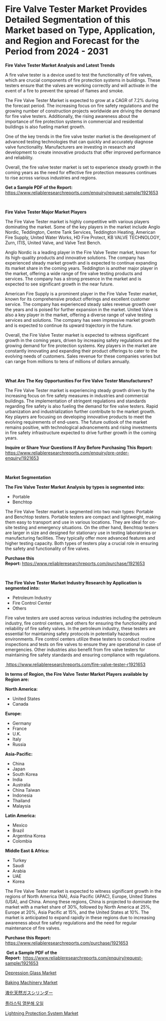 <p><h1>Fire Valve Tester Market Provides Detailed Segmentation of this Market based on Type, Application, and Region and Forecast for the Period from 2024 - 2031</h1></p><p><strong>Fire Valve Tester Market Analysis and Latest Trends</strong></p>
<p><p>A fire valve tester is a device used to test the functionality of fire valves, which are crucial components of fire protection systems in buildings. These testers ensure that the valves are working correctly and will activate in the event of a fire to prevent the spread of flames and smoke.</p><p>The Fire Valve Tester Market is expected to grow at a CAGR of 7.2% during the forecast period. The increasing focus on fire safety regulations and the growing number of construction projects worldwide are driving the demand for fire valve testers. Additionally, the rising awareness about the importance of fire protection systems in commercial and residential buildings is also fueling market growth.</p><p>One of the key trends in the fire valve tester market is the development of advanced testing technologies that can quickly and accurately diagnose valve functionality. Manufacturers are investing in research and development to create innovative products that offer improved performance and reliability.</p><p>Overall, the fire valve tester market is set to experience steady growth in the coming years as the need for effective fire protection measures continues to rise across various industries and regions.</p></p>
<p><strong>Get a Sample PDF of the Report:&nbsp;</strong> <a href="https://www.reliableresearchreports.com/enquiry/request-sample/1921653">https://www.reliableresearchreports.com/enquiry/request-sample/1921653</a></p>
<p>&nbsp;</p>
<p><strong>Fire Valve Tester Major Market Players</strong></p>
<p><p>The Fire Valve Tester market is highly competitive with various players dominating the market. Some of the key players in the market include Anglo Nordic, Teddington, Centre Tank Services, Teddington Heating, American Fire Supply, United Water Works, HD Fire Protect, KB VALVE TECHNOLOGY, Zurn, ITIS, United Valve, and Valve Test Bench.</p><p>Anglo Nordic is a leading player in the Fire Valve Tester market, known for its high-quality products and innovative solutions. The company has experienced steady market growth and is expected to continue expanding its market share in the coming years. Teddington is another major player in the market, offering a wide range of fire valve testing products and services. The company has a strong presence in the market and is expected to see significant growth in the near future.</p><p>American Fire Supply is a prominent player in the Fire Valve Tester market, known for its comprehensive product offerings and excellent customer service. The company has experienced steady sales revenue growth over the years and is poised for further expansion in the market. United Valve is also a key player in the market, offering a diverse range of valve testing services and solutions. The company has seen impressive market growth and is expected to continue its upward trajectory in the future.</p><p>Overall, the Fire Valve Tester market is expected to witness significant growth in the coming years, driven by increasing safety regulations and the growing demand for fire protection systems. Key players in the market are constantly innovating and expanding their product offerings to cater to the evolving needs of customers. Sales revenue for these companies varies but can range from millions to tens of millions of dollars annually.</p></p>
<p>&nbsp;</p>
<p><strong>What Are The Key Opportunities For Fire Valve Tester Manufacturers?</strong></p>
<p><p>The Fire Valve Tester market is experiencing steady growth driven by the increasing focus on fire safety measures in industries and commercial buildings. The implementation of stringent regulations and standards regarding fire safety is also fueling the demand for fire valve testers. Rapid urbanization and industrialization further contribute to the market growth. Key players are focusing on developing innovative products to meet the evolving requirements of end-users. The future outlook of the market remains positive, with technological advancements and rising investments in fire safety infrastructure expected to drive further growth in the coming years.</p></p>
<p><strong>Inquire or Share Your Questions If Any Before Purchasing This Report:</strong> <a href="https://www.reliableresearchreports.com/enquiry/pre-order-enquiry/1921653">https://www.reliableresearchreports.com/enquiry/pre-order-enquiry/1921653</a></p>
<p>&nbsp;</p>
<p><strong>Market Segmentation</strong></p>
<p><strong>The Fire Valve Tester Market Analysis by types is segmented into:</strong></p>
<p><ul><li>Portable</li><li>Benchtop</li></ul></p>
<p><p>The Fire Valve Tester market is segmented into two main types: Portable and Benchtop testers. Portable testers are compact and lightweight, making them easy to transport and use in various locations. They are ideal for on-site testing and emergency situations. On the other hand, Benchtop testers are larger in size and designed for stationary use in testing laboratories or manufacturing facilities. They typically offer more advanced features and higher testing capacity. Both types of testers play a crucial role in ensuring the safety and functionality of fire valves.</p></p>
<p><strong>Purchase this Report:&nbsp;</strong><a href="https://www.reliableresearchreports.com/purchase/1921653">https://www.reliableresearchreports.com/purchase/1921653</a></p>
<p>&nbsp;</p>
<p><strong>The Fire Valve Tester Market Industry Research by Application is segmented into:</strong></p>
<p><ul><li>Petroleum Industry</li><li>Fire Control Center</li><li>Others</li></ul></p>
<p><p>Fire valve testers are used across various industries including the petroleum industry, fire control centers, and others for ensuring the functionality and reliability of fire safety valves. In the petroleum industry, these testers are essential for maintaining safety protocols in potentially hazardous environments. Fire control centers utilize these testers to conduct routine inspections and tests on fire valves to ensure they are operational in case of emergencies. Other industries also benefit from fire valve testers for maintaining fire safety standards and ensuring compliance with regulations.</p></p>
<p><a href="https://www.reliableresearchreports.com/fire-valve-tester-r1921653">&nbsp;https://www.reliableresearchreports.com/fire-valve-tester-r1921653</a></p>
<p><strong>In terms of Region, the Fire Valve Tester Market Players available by Region are:</strong></p>
<p>
    <p> <strong> North America: </strong>
        <ul>
            <li>United States</li>
            <li>Canada</li>
        </ul>
        </p> 
    <p> <strong> Europe: </strong>
        <ul>
            <li>Germany</li>
            <li>France</li>
            <li>U.K.</li>
            <li>Italy</li>
            <li>Russia</li>
        </ul>
        </p> 
    <p> <strong> Asia-Pacific: </strong>
        <ul>
            <li>China</li>
            <li>Japan</li>
            <li>South Korea</li>
            <li>India</li>
            <li>Australia</li>
            <li>China Taiwan</li>
            <li>Indonesia</li>
            <li>Thailand</li>
            <li>Malaysia</li>
        </ul>
        </p> 
    <p> <strong> Latin America: </strong>
        <ul>
            <li>Mexico</li>
            <li>Brazil</li>
            <li>Argentina Korea</li>
            <li>Colombia</li>
        </ul>
        </p> 
    <p> <strong> Middle East & Africa: </strong>
        <ul>
            <li>Turkey</li>
            <li>Saudi</li>
            <li>Arabia</li>
            <li>UAE</li>
            <li>Korea</li>
        </ul>
    </p>
    </p>
<p><p>The Fire Valve Tester market is expected to witness significant growth in the regions of North America (NA), Asia Pacific (APAC), Europe, United States (USA), and China. Among these regions, China is projected to dominate the market with a market share of 30%, followed by North America at 25%, Europe at 20%, Asia Pacific at 15%, and the United States at 10%. The market is anticipated to expand rapidly in these regions due to increasing awareness about fire safety regulations and the need for regular maintenance of fire valves.</p></p>
<p><strong>Purchase this Report: </strong><a href="https://www.reliableresearchreports.com/purchase/1921653">https://www.reliableresearchreports.com/purchase/1921653</a></p>
<p>&nbsp;<strong>Get a Sample PDF of the Report:&nbsp;&nbsp;</strong><a href="https://www.reliableresearchreports.com/enquiry/request-sample/1921653">https://www.reliableresearchreports.com/enquiry/request-sample/1921653</a></p>
<p><strong></strong></p>
<p><p><a href="https://issuu.com/reportprime-2/docs/depression-glass-market-size-2030.pptx">Depression Glass Market</a></p><p><a href="https://github.com/bmorecock/Market-Research-Report-List-3/blob/main/baking-machinery-market.md">Baking Machinery Market</a></p><p><a href="https://github.com/EstelWisozk1/Market-Research-Report-List-1/blob/main/528510133425.md">液化天然ガスシリンダー</a></p><p><a href="https://github.com/vsckjg50460/Market-Research-Report-List-1/blob/main/924312730813.md">플라스틱 열분해 오일</a></p><p><a href="https://github.com/Krish2023na/Market-Research-Report-List-4/blob/main/lightning-protection-system-market.md">Lightning Protection System Market</a></p></p>